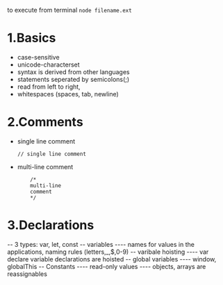 to execute from terminal `node filename.ext`

# 1.Basics
- case-sensitive
- unicode-characterset
- syntax is derived from other languages
- statements seperated by semicolons(;)
- read from left to right, 
- whitespaces (spaces, tab, newline)

# 2.Comments
- single line comment
    ``` 
    // single line comment 
    ```

- multi-line comment
    ``` 
        /* 
        multi-line 
        comment
        */
    ```

# 3.Declarations
-- 3 types: var, let, const
-- variables
---- names for values in the applications, naming rules (letters,_,$,0-9)
-- varibale hoisting
---- var declare variable declarations are hoisted
-- global variables
---- window, globalThis
-- Constants
---- read-only values
---- objects, arrays are reassignables

